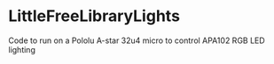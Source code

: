 # LittleFreeLibraryLights
Code to run on a Pololu A-star 32u4 micro to control APA102 RGB LED lighting

